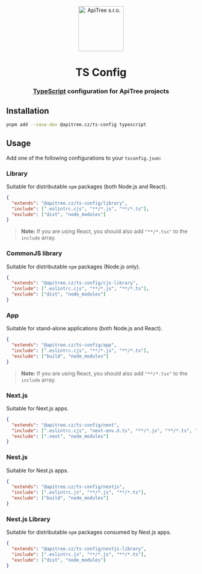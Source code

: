 <div align="center">

<a href="https://github.com/ApiTreeCZ">
<img alt="ApiTree s.r.o." src="https://www.apitree.cz/static/images/logo-header.svg" width="120" />
</a>

# TS Config

### [TypeScript](https://typescriptlang.org) configuration for ApiTree projects

</div>

## Installation

```bash
pnpm add --save-dev @apitree.cz/ts-config typescript
```

## Usage

Add one of the following configurations to your `tsconfig.json`:

### Library

Suitable for distributable `npm` packages (both Node.js and React).

```json
{
  "extends": "@apitree.cz/ts-config/library",
  "include": [".eslintrc.cjs", "**/*.js", "**/*.ts"],
  "exclude": ["dist", "node_modules"]
}
```

> **Note:** If you are using React, you should also add `"**/*.tsx"` to the `include` array.

### CommonJS library

Suitable for distributable `npm` packages (Node.js only).

```json
{
  "extends": "@apitree.cz/ts-config/cjs-library",
  "include": [".eslintrc.cjs", "**/*.js", "**/*.ts"],
  "exclude": ["dist", "node_modules"]
}
```

### App

Suitable for stand-alone applications (both Node.js and React).

```json
{
  "extends": "@apitree.cz/ts-config/app",
  "include": [".eslintrc.cjs", "**/*.js", "**/*.ts"],
  "exclude": ["build", "node_modules"]
}
```

> **Note:** If you are using React, you should also add `"**/*.tsx"` to the `include` array.

### Next.js

Suitable for Next.js apps.

```json
{
  "extends": "@apitree.cz/ts-config/next",
  "include": [".eslintrc.cjs", "next-env.d.ts", "**/*.js", "**/*.ts", "**/*.tsx"],
  "exclude": [".next", "node_modules"]
}
```

### Nest.js

Suitable for Nest.js apps.

```json
{
  "extends": "@apitree.cz/ts-config/nestjs",
  "include": [".eslintrc.js", "**/*.js", "**/*.ts"],
  "exclude": ["build", "node_modules"]
}
```

### Nest.js Library

Suitable for distributable `npm` packages consumed by Nest.js apps.

```json
{
  "extends": "@apitree.cz/ts-config/nestjs-library",
  "include": [".eslintrc.js", "**/*.js", "**/*.ts"],
  "exclude": ["dist", "node_modules"]
}
```
